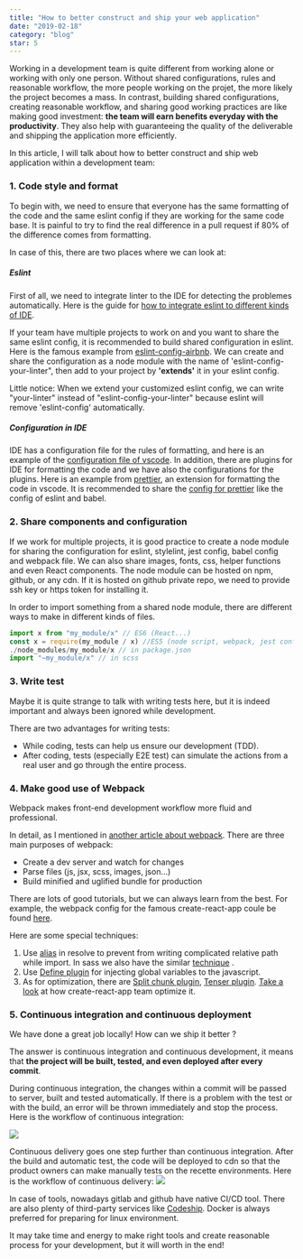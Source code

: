 ```yaml
---
title: "How to better construct and ship your web application"
date: "2019-02-18"
category: "blog"
star: 5
---
```


Working in a development team is quite different from working alone or working with only one person. Without shared configurations, rules and reasonable workflow, the more people working on the projet, the more likely the project becomes a mass. In contrast, building shared configurations, creating reasonable workflow, and sharing good working practices are like making good investment: **the team will earn benefits everyday with the productivity**. They also help with guaranteeing the quality of the deliverable and shipping the application more efficiently.

In this article, I will talk about how to better construct and ship web application within a development team:

### 1. Code style and format

To begin with, we need to ensure that everyone has the same formatting of the code and the same eslint config if they are working for the same code base. It is painful to try to find the real difference in a pull request if 80% of the difference comes from formatting.

In case of this, there are two places where we can look at:

##### Eslint

First of all, we need to integrate linter to the IDE for detecting the problemes automatically. Here is the guide for [how to integrate eslint to different kinds of IDE](https://eslint.org/docs/user-guide/integrations).

If your team have multiple projects to work on and you want to share the same eslint config, it is recommended to build shared configuration in eslint. Here is the famous example from [eslint-config-airbnb](https://github.com/airbnb/javascript/tree/master/packages/eslint-config-airbnb). We can create and share the configuration as a node module with the name of 'eslint-config-your-linter", then add to your project by **'extends'** it in your eslint config.

Little notice: When we extend your customized eslint config, we can write "your-linter" instead of "eslint-config-your-linter" because eslint will remove 'eslint-config' automatically.

##### Configuration in IDE

IDE has a configuration file for the rules of formatting, and here is an example of the [configuration file of vscode](https://code.visualstudio.com/docs/getstarted/settings). In addition, there are plugins for IDE for formatting the code and we have also the configurations for the plugins. Here is an example from [prettier](https://github.com/prettier/prettier-vscode), an extension for formatting the code in vscode. It is recommended to share the [config for prettier](https://prettier.io/docs/en/configuration.html) like the config of eslint and babel.

### 2. Share components and configuration

If we work for multiple projects, it is good practice to create a node module for sharing the configuration for eslint, stylelint, jest config, babel config and webpack file. We can also share images, fonts, css, helper functions and even React components. The node module can be hosted on npm, github, or any cdn. If it is hosted on github private repo, we need to provide ssh key or https token for installing it.

In order to import something from a shared node module, there are different ways to make in different kinds of files.

```js
import x from "my_module/x" // ES6 (React...)
const x = require(my_module / x) //ES5 (node script, webpack, jest config ...)
./node_modules/my_module/x // in package.json
import "~my_module/x" // in scss
```

### 3. Write test

Maybe it is quite strange to talk with writing tests here, but it is indeed important and always been ignored while development.

There are two advantages for writing tests:

- While coding, tests can help us ensure our development (TDD).
- After coding, tests (especially E2E test) can simulate the actions from a real user and go through the entire process.

### 4. Make good use of Webpack

Webpack makes front-end development workflow more fluid and professional.

In detail, as I mentioned in [another article about webpack](https://www.yuebaixu.com/webpack/). There are three main purposes of webpack:

- Create a dev server and watch for changes
- Parse files (js, jsx, scss, images, json...)
- Build minified and uglified bundle for production

There are lots of good tutorials, but we can always learn from the best. For example, the webpack config for the famous create-react-app coule be found [here](https://github.com/facebook/create-react-app/blob/master/packages/react-scripts/config/webpack.config.js).

Here are some special techniques:

1. Use [alias](https://webpack.js.org/configuration/resolve/#resolve-alias) in resolve to prevent from writing complicated relative path while import. In sass we also have the similar [technique](https://github.com/webpack-contrib/sass-loader#imports) .
2. Use [Define plugin](https://webpack.js.org/plugins/define-plugin) for injecting global variables to the javascript.
3. As for optimization, there are [Split chunk plugin](https://webpack.js.org/plugins/split-chunks-plugin/), [Tenser plugin](https://github.com/webpack-contrib/terser-webpack-plugin). [Take a look](<(https://github.com/facebook/create-react-app/blob/master/packages/react-scripts/config/webpack.config.js)>) at how create-react-app team optimize it.

### 5. Continuous integration and continuous deployment

We have done a great job locally! How can we ship it better ?

The answer is continuous integration and continuous development, it means that **the project will be built, tested, and even deployed after every commit**.

During continuous integration, the changes within a commit will be passed to server, built and tested automatically. If there is a problem with the test or with the build, an error will be thrown immediately and stop the process. Here is the workflow of continuous integration:

![](/images/workflow/workflow1.png)

Continuous delivery goes one step further than continuous integration. After the build and automatic test, the code will be deployed to cdn so that the product owners can make manually tests on the recette environments. Here is the workflow of continuous delivery:
![](/images/workflow/workflow2.png)

In case of tools, nowadays gitlab and github have native CI/CD tool. There are also plenty of third-party services like [Codeship](https://codeship.com/). Docker is always preferred for preparing for linux environment.

It may take time and energy to make right tools and create reasonable process for your development, but it will worth in the end!
